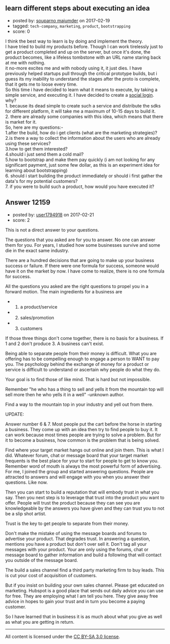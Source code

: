 ## learn different steps about executing an idea

- posted by: [souparno majumder](https://stackexchange.com/users/2893014/souparno-majumder) on 2017-02-19
- tagged: `tech-company`, `marketing`, `product`, `bootstrapping`
- score: 0

<p>I think the best way to learn is by doing and implement the theory.<br/> I have tried to build my products before. Though I can work tirelessly just to get a product completed and up on the server, but once it's done, the product becomes, like a lifeless tombstone with an URL name staring back at me with nothing.<br/>
it no-more excites me and with nobody using it, it just dies.
I have previously helped startups pull through the critical prototype builds, but i guess its my inability to understand the stages after the proto is complete, that it gets me to loose every time.<br/>
So this time i have decided to learn what it means to execute, by taking a simple service, and executing it.
I have decided to create a <a href="https://www.getapp.com/customer-management-software/a/loginradius/alternatives/" rel="nofollow noreferrer">social login</a>. <br/>
why?<br/>
 1. because its dead simple to create such a service and distribute the sdks for different platform, it will take me a maximum of 10-15 days to build it.<br/>
 2. there are already some companies with this idea, which means that there is market for it.
<br/> So, here are my questions:-<br/>
1.after the build, how do i get clients (what are the marketing strategies)?<br/> 
2.is there a way to collect the information about the users who are already using these services? <br/>
3.how to get them interested?<br/> 
4.should i just send them a cold mail?<br/> 
5.how to bootstrap and make them pay quickly (i am not looking for any significant payment, just some few dollar, as this is an experiment idea for learning about bootstrapping)<br/> 
6. should i start building the product immediately or should i first gather the data's for my potential customers? <br/>
7. if you were to build such a product, how would you have executed it?<br/></p>



## Answer 12159

- posted by: [user1794918](https://stackexchange.com/users/2004710/user1794918) on 2017-02-21
- score: 2

<p>This is not a direct answer to your questions. </p>

<p>The questions that you asked are for you to answer. No one can answer them for you. For years, I studied how some businesses survive and some die in the exact same industry. </p>

<p>There are a hundred decisions that are going to make up your business success or failure. If there were one formula for success, someone would have it on the market by now. I have come to realize, there is no one formula for success. </p>

<p>All the questions you asked are the right questions to propel you in a forward motion. The main ingredients for a business are </p>

<ul>
<li><ol>
<li>a product/service</li>
</ol></li>
<li><ol start="2">
<li>sales/promotion</li>
</ol></li>
<li><ol start="3">
<li>customers</li>
</ol></li>
</ul>

<p>If those three things don't come together, there is no basis for a business. If 1 and 2 don't produce 3. A business can't exist. </p>

<p>Being able to separate people from their money is difficult. What you are offering has to be compelling enough to engage a person to WANT to pay you. The psychology behind the exchange of money for a product or service is difficult to understand or ascertain why people do what they do.</p>

<p>Your goal is to find those of like mind. That is hard but not impossible.</p>

<p>Remember "he who has a thing to sell and yells it from the mountain top will sell more then he who yells it in a well" -unknown author.</p>

<p>Find a way to the mountain top in your industry and yell out from there. </p>

<p>UPDATE:</p>

<p>Answer number 6 &amp; 7.
Most people put the cart before the horse in starting a business. They come up with an idea then try to find people to buy it. It can work because most times people are trying to solve a problem. But for it to become a business, how common is the problem that is being solved.</p>

<p>Find where your target market hangs out online and join them. This is what I did. Whatever forum, chat or message board that your target market frequents is the best place for your to start for people to get to know you. Remember word of mouth is always the most powerful form of advertising. For me, I joined the group and started answering questions. People are attracted to answers and will engage with you when you answer their questions. Like now.</p>

<p>Then you can start to build a reputation that will embody trust in what you say. Then you next step is to leverage that trust into the product you want to offer. People will trust the product because they can see you are knowledgeable by the answers you have given and they can trust you to not be a slip shot artist. </p>

<p>Trust is the key to get people to separate from their money.</p>

<p>Don't make the mistake of using the message boards and forums to advertise your product. That degrades trust. In answering a question, mentions you have a product but don't over sell it. Don't tag all your messages with your product. 
Your are only using the forums, chat or message board to gather information and build a following that will contact you outside of the message board.</p>

<p>The build a sales channel find a third party marketing firm to buy leads.
This is cut your cost of acquisition of customers. </p>

<p>But if you insist on building your own sales channel. Please get educated on marketing. Hubspot is a good place that sends out daily advice you can use for free. They are employing what I am tell you here. They give away free advice in hopes to gain your trust and in turn you become a paying customer.</p>

<p>So I have learned that in business it is as much about what you give as well as what you are getting in return. </p>




---

All content is licensed under the [CC BY-SA 3.0 license](https://creativecommons.org/licenses/by-sa/3.0/).
